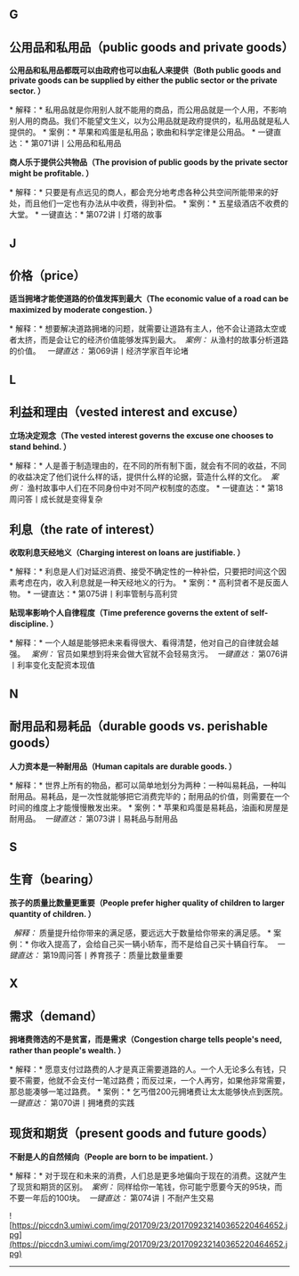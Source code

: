 ## G

## 公用品和私用品（public goods and private goods）

 **公用品和私用品都既可以由政府也可以由私人来提供（Both public goods and private goods can be supplied by either the public sector or the private sector. ）**

 * 解释：* 私用品就是你用别人就不能用的商品，而公用品就是一个人用，不影响别人用的商品。我们不能望文生义，以为公用品就是政府提供的，私用品就是私人提供的。 * 案例：* 苹果和鸡蛋是私用品；歌曲和科学定律是公用品。 * 一键直达：* 第071讲丨公用品和私用品

 **商人乐于提供公共物品（The provision of public goods by the private sector might be profitable. ）**

 * 解释：* 只要是有点远见的商人，都会充分地考虑各种公共空间所能带来的好处，而且他们一定也有办法从中收费，得到补偿。 * 案例：* 五星级酒店不收费的大堂。 * 一键直达：* 第072讲丨灯塔的故事

## J

## 价格（price）

 **适当拥堵才能使道路的价值发挥到最大（The economic value of a road can be maximized by moderate congestion. ）**

 * 解释：* 想要解决道路拥堵的问题，就需要让道路有主人，他不会让道路太空或者太挤，而是会让它的经济价值能够发挥到最大。  *案例：* 从渔村的故事分析道路的价值。   *一键直达：* 第069讲丨经济学家百年论堵

## L

## 利益和理由（vested interest and excuse）

 **立场决定观念（The vested interest governs the excuse one chooses to stand behind. ）**

 * 解释：* 人是善于制造理由的，在不同的所有制下面，就会有不同的收益，不同的收益决定了他们说什么样的话，提供什么样的论据，营造什么样的文化。  *案例：* 渔村故事中人们在不同身份中对不同产权制度的态度。 * 一键直达：* 第18周问答丨成长就是变得复杂

## 利息（the rate of interest）

 **收取利息天经地义（Charging interest on loans are justifiable. ）**

 * 解释：* 利息是人们对延迟消费、接受不确定性的一种补偿，只要把时间这个因素考虑在内，收入利息就是一种天经地义的行为。 * 案例：* 高利贷者不是反面人物。 * 一键直达：* 第075讲丨利率管制与高利贷

 **贴现率影响个人自律程度（Time preference governs the extent of self-discipline. ）**

 * 解释：* 一个人越是能够把未来看得很大、看得清楚，他对自己的自律就会越强。   *案例：* 官员如果想到将来会做大官就不会轻易贪污。  *一键直达：* 第076讲丨利率变化支配资本现值

## N

## 耐用品和易耗品（durable goods vs. perishable goods）

 **人力资本是一种耐用品（Human capitals are durable goods. ）**

 * 解释：* 世界上所有的物品，都可以简单地划分为两种：一种叫易耗品，一种叫耐用品。易耗品，是一次性就能够把它消费完毕的；耐用品的价值，则需要在一个时间的维度上才能慢慢散发出来。 * 案例：* 苹果和鸡蛋是易耗品，油画和房屋是耐用品。  *一键直达：* 第073讲丨易耗品与耐用品

## S

## 生育（bearing）

 **孩子的质量比数量更重要（People prefer higher quality of children to larger quantity of children. ）**

  *解释：* 质量提升给你带来的满足感，要远远大于数量给你带来的满足感。 * 案例：* 你收入提高了，会给自己买一辆小轿车，而不是给自己买十辆自行车。  *一键直达：* 第19周问答丨养育孩子：质量比数量重要

## X

## 需求（demand）

 **拥堵费筛选的不是贫富，而是需求（Congestion charge tells people's need, rather than people's wealth. ）**

 * 解释：* 愿意支付过路费的人才是真正需要道路的人。一个人无论多么有钱，只要不需要，他就不会支付一笔过路费；而反过来，一个人再穷，如果他非常需要，那总能凑够一笔过路费。 * 案例：* 乞丐借200元拥堵费让太太能够快点到医院。  *一键直达：* 第070讲丨拥堵费的实践

## 现货和期货（present goods and future goods）

 **不耐是人的自然倾向（People are born to be impatient. ）**

 * 解释：* 对于现在和未来的消费，人们总是更多地偏向于现在的消费。这就产生了现货和期货的区别。  *案例：* 同样给你一笔钱，你可能宁愿要今天的95块，而不要一年后的100块。  *一键直达：* 第074讲丨不耐产生交易

![https://piccdn3.umiwi.com/img/201709/23/201709232140365220464652.jpg](https://piccdn3.umiwi.com/img/201709/23/201709232140365220464652.jpg)

---

